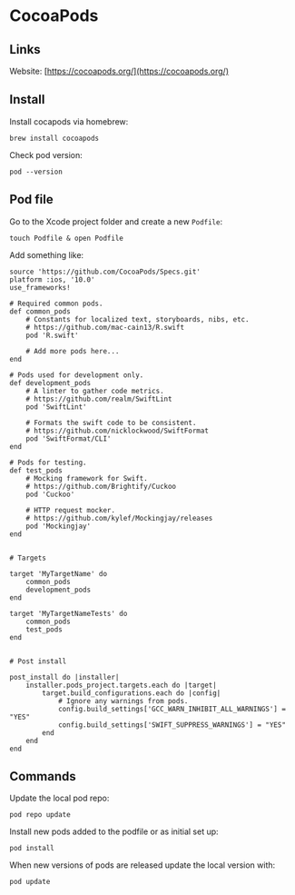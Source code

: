 CocoaPods
===


## Links

Website: [https://cocoapods.org/](https://cocoapods.org/)

## Install

Install cocapods via homebrew:

	brew install cocoapods

Check pod version:

	pod --version

## Pod file

Go to the Xcode project folder and create a new `Podfile`:

	touch Podfile & open Podfile

Add something like:

```
source 'https://github.com/CocoaPods/Specs.git'
platform :ios, '10.0'
use_frameworks!

# Required common pods.
def common_pods
	# Constants for localized text, storyboards, nibs, etc.
	# https://github.com/mac-cain13/R.swift
	pod 'R.swift'
	
	# Add more pods here...
end

# Pods used for development only.
def development_pods
	# A linter to gather code metrics.
	# https://github.com/realm/SwiftLint
	pod 'SwiftLint'

	# Formats the swift code to be consistent.
	# https://github.com/nicklockwood/SwiftFormat
	pod 'SwiftFormat/CLI'
end

# Pods for testing.
def test_pods
	# Mocking framework for Swift.
	# https://github.com/Brightify/Cuckoo
	pod 'Cuckoo'

	# HTTP request mocker.
	# https://github.com/kylef/Mockingjay/releases
	pod 'Mockingjay'
end


# Targets

target 'MyTargetName' do
	common_pods
	development_pods
end

target 'MyTargetNameTests' do
	common_pods
	test_pods
end


# Post install

post_install do |installer|
	installer.pods_project.targets.each do |target|
		target.build_configurations.each do |config|
			# Ignore any warnings from pods.
			config.build_settings['GCC_WARN_INHIBIT_ALL_WARNINGS'] = "YES"
			config.build_settings['SWIFT_SUPPRESS_WARNINGS'] = "YES"
		end
	end
end
```

## Commands

Update the local pod repo:

	pod repo update
	
Install new pods added to the podfile or as initial set up:

	pod install

When new versions of pods are released update the local version with:

	pod update	

